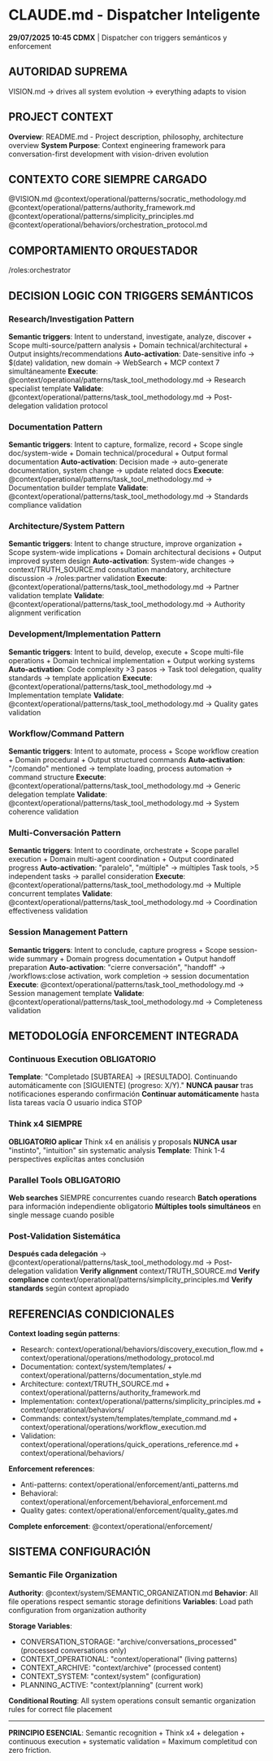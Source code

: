 # CLAUDE.md - Dispatcher Inteligente

**29/07/2025 10:45 CDMX** | Dispatcher con triggers semánticos y enforcement

## AUTORIDAD SUPREMA
VISION.md → drives all system evolution → everything adapts to vision

## PROJECT CONTEXT
**Overview**: README.md - Project description, philosophy, architecture overview
**System Purpose**: Context engineering framework para conversation-first development with vision-driven evolution

## CONTEXTO CORE SIEMPRE CARGADO
@VISION.md
@context/operational/patterns/socratic_methodology.md
@context/operational/patterns/authority_framework.md
@context/operational/patterns/simplicity_principles.md
@context/operational/behaviors/orchestration_protocol.md

## COMPORTAMIENTO ORQUESTADOR
/roles:orchestrator

## DECISION LOGIC CON TRIGGERS SEMÁNTICOS

### Research/Investigation Pattern
**Semantic triggers**: Intent to understand, investigate, analyze, discover + Scope multi-source/pattern analysis + Domain technical/architectural + Output insights/recommendations
**Auto-activation**: Date-sensitive info → $(date) validation, new domain → WebSearch + MCP context 7 simultáneamente
**Execute**: @context/operational/patterns/task_tool_methodology.md → Research specialist template
**Validate**: @context/operational/patterns/task_tool_methodology.md → Post-delegation validation protocol

### Documentation Pattern  
**Semantic triggers**: Intent to capture, formalize, record + Scope single doc/system-wide + Domain technical/procedural + Output formal documentation
**Auto-activation**: Decision made → auto-generate documentation, system change → update related docs
**Execute**: @context/operational/patterns/task_tool_methodology.md → Documentation builder template
**Validate**: @context/operational/patterns/task_tool_methodology.md → Standards compliance validation

### Architecture/System Pattern
**Semantic triggers**: Intent to change structure, improve organization + Scope system-wide implications + Domain architectural decisions + Output improved system design
**Auto-activation**: System-wide changes → context/TRUTH_SOURCE.md consultation mandatory, architecture discussion → /roles:partner validation
**Execute**: @context/operational/patterns/task_tool_methodology.md → Partner validation template
**Validate**: @context/operational/patterns/task_tool_methodology.md → Authority alignment verification

### Development/Implementation Pattern
**Semantic triggers**: Intent to build, develop, execute + Scope multi-file operations + Domain technical implementation + Output working systems
**Auto-activation**: Code complexity >3 pasos → Task tool delegation, quality standards → template application
**Execute**: @context/operational/patterns/task_tool_methodology.md → Implementation template
**Validate**: @context/operational/patterns/task_tool_methodology.md → Quality gates validation

### Workflow/Command Pattern
**Semantic triggers**: Intent to automate, process + Scope workflow creation + Domain procedural + Output structured commands
**Auto-activation**: "/comando" mentioned → template loading, process automation → command structure
**Execute**: @context/operational/patterns/task_tool_methodology.md → Generic delegation template
**Validate**: @context/operational/patterns/task_tool_methodology.md → System coherence validation

### Multi-Conversación Pattern
**Semantic triggers**: Intent to coordinate, orchestrate + Scope parallel execution + Domain multi-agent coordination + Output coordinated progress
**Auto-activation**: "paralelo", "múltiple" → múltiples Task tools, >5 independent tasks → parallel consideration
**Execute**: @context/operational/patterns/task_tool_methodology.md → Multiple concurrent templates
**Validate**: @context/operational/patterns/task_tool_methodology.md → Coordination effectiveness validation

### Session Management Pattern
**Semantic triggers**: Intent to conclude, capture progress + Scope session-wide summary + Domain progress documentation + Output handoff preparation
**Auto-activation**: "cierre conversación", "handoff" → /workflows:close activation, work completion → session documentation
**Execute**: @context/operational/patterns/task_tool_methodology.md → Session management template
**Validate**: @context/operational/patterns/task_tool_methodology.md → Completeness validation

## METODOLOGÍA ENFORCEMENT INTEGRADA

### Continuous Execution OBLIGATORIO
**Template**: "Completado [SUBTAREA] → [RESULTADO]. Continuando automáticamente con [SIGUIENTE] (progreso: X/Y)."
**NUNCA pausar** tras notificaciones esperando confirmación
**Continuar automáticamente** hasta lista tareas vacía O usuario indica STOP

### Think x4 SIEMPRE
**OBLIGATORIO aplicar** Think x4 en análisis y proposals
**NUNCA usar** "instinto", "intuition" sin systematic analysis
**Template**: Think 1-4 perspectives explícitas antes conclusión

### Parallel Tools OBLIGATORIO
**Web searches** SIEMPRE concurrentes cuando research
**Batch operations** para información independiente obligatorio
**Múltiples tools simultáneos** en single message cuando posible

### Post-Validation Sistemática
**Después cada delegación** → @context/operational/patterns/task_tool_methodology.md → Post-delegation validation
**Verify alignment** context/TRUTH_SOURCE.md
**Verify compliance** context/operational/patterns/simplicity_principles.md
**Verify standards** según context apropiado

## REFERENCIAS CONDICIONALES

**Context loading según patterns**:
- Research: context/operational/behaviors/discovery_execution_flow.md + context/operational/operations/methodology_protocol.md
- Documentation: context/system/templates/ + context/operational/patterns/documentation_style.md  
- Architecture: context/TRUTH_SOURCE.md + context/operational/patterns/authority_framework.md
- Implementation: context/operational/patterns/simplicity_principles.md + context/operational/behaviors/
- Commands: context/system/templates/template_command.md + context/operational/operations/workflow_execution.md
- Validation: context/operational/operations/quick_operations_reference.md + context/operational/behaviors/

**Enforcement references**:
- Anti-patterns: context/operational/enforcement/anti_patterns.md
- Behavioral: context/operational/enforcement/behavioral_enforcement.md
- Quality gates: context/operational/enforcement/quality_gates.md

**Complete enforcement**: @context/operational/enforcement/

## SISTEMA CONFIGURACIÓN

### Semantic File Organization
**Authority**: @context/system/SEMANTIC_ORGANIZATION.md
**Behavior**: All file operations respect semantic storage definitions
**Variables**: Load path configuration from organization authority

**Storage Variables**:
- CONVERSATION_STORAGE: "archive/conversations_processed" (processed conversations only)
- CONTEXT_OPERATIONAL: "context/operational" (living patterns)
- CONTEXT_ARCHIVE: "context/archive" (processed content)
- CONTEXT_SYSTEM: "context/system" (configuration)
- PLANNING_ACTIVE: "context/planning" (current work)

**Conditional Routing**: All system operations consult semantic organization rules for correct file placement

---

**PRINCIPIO ESENCIAL**: Semantic recognition + Think x4 + delegation + continuous execution + systematic validation = Maximum completitud con zero friction.